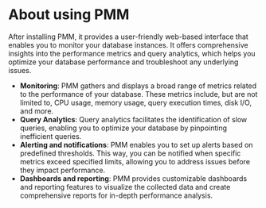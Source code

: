 # About using PMM

After installing PMM, it provides a user-friendly web-based interface that enables you to monitor your database instances. It offers comprehensive insights into the performance metrics and query analytics, which helps you optimize your database performance and troubleshoot any underlying issues.

- **Monitoring**: PMM gathers and displays a broad range of metrics related to the performance of your database. These metrics include, but are not limited to, CPU usage, memory usage, query execution times, disk I/O, and more. 
- **Query Analytics**: Query analytics facilitates the identification of slow queries, enabling you to optimize your database by pinpointing inefficient queries. 
- **Alerting and notifications**: PMM enables you to set up alerts based on predefined thresholds. This way, you can be notified when specific metrics exceed specified limits, allowing you to address issues before they impact performance.
- **Dashboards and reporting**: PMM provides customizable dashboards and reporting features to visualize the collected data and create comprehensive reports for in-depth performance analysis.






